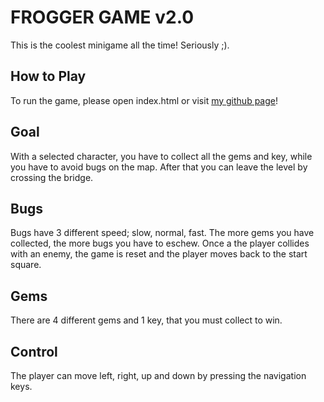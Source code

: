 # FROGGER GAME v2.0

This is the coolest minigame all the time! Seriously ;).


## How to Play

To run the game, please open index.html or visit [my github page](https://gel00.github.io/frontend-nanodegree-arcade-game/)!

## Goal

With a selected character, you have to collect all the gems and key, while you have to avoid bugs on the map.
After that you can leave the level by crossing the bridge.

## Bugs

Bugs have 3 different speed; slow, normal, fast. The more gems you have collected, the more bugs you have to eschew.
Once a the player collides with an enemy, the game is reset and the player moves back to the start square.

## Gems

There are 4 different gems and 1 key, that you must collect to win.

## Control

The player can move left, right, up and down by pressing the navigation keys.
